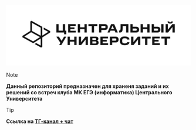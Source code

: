 ![cu_logo](image/README/cu_logo.png)

> [!NOTE]
>  **Данный репозиторий предназначен для храненя заданий и их решений со встреч клуба МК ЕГЭ (информатика) Центрального Университета**

> [!TIP]
> **Ссылка на [ТГ-канал + чат](https://t.me/mk_abit)**
